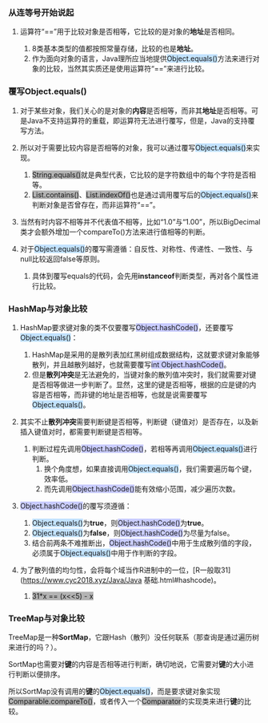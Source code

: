 ### 从连等号开始说起

1. 运算符“==”用于比较对象是否相等，它比较的是对象的**地址**是否相同。

   1. 8类基本类型的值都按照常量存储，比较的也是**地址**。
   2. 作为面向对象的语言，Java理所应当地提供<span style=background:#c2e2ff>Object.equals()</span>方法来进行对象的比较，当然其实质还是使用运算符“==”来进行比较。



### 覆写Object.equals()

1. 对于某些对象，我们关心的是对象的**内容**是否相等，而非其**地址**是否相等。可是Java不支持运算符的重载，即运算符无法进行覆写，但是，Java的支持覆写方法。

2. 所以对于需要比较内容是否相等的对象，我可以通过覆写<span style=background:#c2e2ff>Object.equals()</span>来实现。

   1. <span style=background:#b3b3b3>String.equals()</span>就是典型代表，它比较的是字符数组中的每个字符是否相等。
   2. <span style=background:#b3b3b3>List.contains()</span>、<span style=background:#b3b3b3>List.indexOf()</span>也是通过调用覆写后的<span style=background:#c2e2ff>Object.equals()</span>来判断对象是否曾存在，而非运算符“==”。
3. 当然有时内容不相等并不代表值不相等，比如“1.0”与“1.00”，所以BigDecimal类才会额外增加一个compareTo()方法来进行值相等的判断。
4. 对于<span style=background:#c2e2ff>Object.equals()</span>的覆写需遵循：自反性、对称性、传递性、一致性、与null比较返回false等原则。

   1. 具体到覆写equals的代码，会先用**instanceof**判断类型，再对各个属性进行比较。



### HashMap与对象比较

1. HashMap要求键对象的类不仅要覆写<span style=background:#c9ccff>Object.hashCode()</span>，还要覆写<span style=background:#c2e2ff>Object.equals()</span>：

   1. HashMap是采用的是散列表加红黑树组成数据结构，这就要求键对象能够散列，并且越散列越好，也就需要覆写<span style=background:#c9ccff>int Object.hashCode()</span>。
   2. 但是**散列冲突**是无法避免的，当键对象的散列值冲突时，我们就需要对键是否相等做进一步判断了。显然，这里的键是否相等，根据的应是键的内容是否相等，而非键的地址是否相等，也就是说需要覆写<span style=background:#c2e2ff>Object.equals()</span>。

2. 其实不止**散列冲突**需要判断键是否相等，判断键（键值对）是否存在，以及新插入键值对时，都需要判断键是否相等。	

   1. 判断过程先调用<span style=background:#c9ccff>Object.hashCode()</span>，若相等再调用<span style=background:#c2e2ff>Object.equals()</span>进行判断。
      1. 换个角度想，如果直接调用<span style=background:#c2e2ff>Object.equals()</span>，我们需要遍历每个键，效率低。
      2. 而先调用<span style=background:#c9ccff>Object.hashCode()</span>能有效缩小范围，减少遍历次数。

3. <span style=background:#c9ccff>Object.hashCode()</span>的覆写须遵循：

   1. <span style=background:#c2e2ff>Object.equals()</span>为**true**，则<span style=background:#c9ccff>Object.hashCode()</span>为**true**。
   2. <span style=background:#c2e2ff>Object.equals()</span>为**false**，则<span style=background:#c9ccff>Object.hashCode()</span>为尽量为false。
   3. 结合前两条不难推断出，<span style=background:#c9ccff>Object.hashCode()</span>中用于生成散列值的字段，必须属于<span style=background:#c2e2ff>Object.equals()</span>中用于作判断的字段。

4. 为了散列值的均匀性，会将每个域当作R进制中的一位，[R一般取31](https://www.cyc2018.xyz/Java/Java 基础.html#hashcode)。

   1. <span style=background:#b3b3b3>31*x == (x<<5) - x</span>



### TreeMap与对象比较

TreeMap是一种**SortMap**，它跟Hash（散列）没任何联系（那查询是通过遍历树来进行的吗？）。

SortMap也需要对**键**的内容是否相等进行判断，确切地说，它需要对**键**的大小进行判断以便排序。

所以SortMap没有调用的**键**的<span style=background:#c2e2ff>Object.equals()</span>，而是要求键对象实现<span style=background:#b3b3b3>Comparable.compareTo()</span>，或者传入一个<span style=background:#b3b3b3>Comparator</span>的实现类来进行**键**的比较。